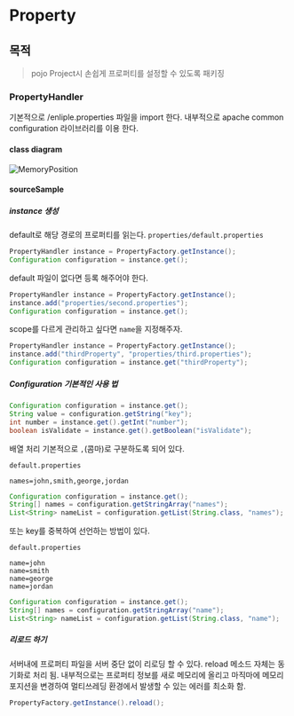 

# Property

## 목적
> pojo Project시 손쉽게 프로퍼티를 설정할 수 있도록 패키징

### PropertyHandler
기본적으로 /enliple.properties 파일을 import 한다.
내부적으로 apache common configuration 라이브러리를 이용 한다.

#### class diagram
![MemoryPosition](./class%20diagram.png)

#### sourceSample

##### instance 생성
default로 해당 경로의 프로퍼티를 읽는다. 
`properties/default.properties`
```java
PropertyHandler instance = PropertyFactory.getInstance();
Configuration configuration = instance.get();
```

default 파일이 없다면 등록 해주어야 한다.
```java
PropertyHandler instance = PropertyFactory.getInstance();
instance.add("properties/second.properties");
Configuration configuration = instance.get();
```

scope를 다르게 관리하고 싶다면 `name`을 지정해주자.
```java
PropertyHandler instance = PropertyFactory.getInstance();
instance.add("thirdProperty", "properties/third.properties");
Configuration configuration = instance.get("thirdProperty");
```

##### Configuration 기본적인 사용 법
```java
Configuration configuration = instance.get();
String value = configuration.getString("key");
int number = instance.get().getInt("number");
boolean isValidate = instance.get().getBoolean("isValidate");
```

배열 처리 기본적으로 `,`(콤마)로 구분하도록 되어 있다.

`default.properties`
```
names=john,smith,george,jordan
```
```java
Configuration configuration = instance.get();
String[] names = configuration.getStringArray("names");
List<String> nameList = configuration.getList(String.class, "names");
```

또는 key를 중복하여 선언하는 방법이 있다.

`default.properties`
```
name=john
name=smith
name=george
name=jordan
```

```java
Configuration configuration = instance.get();
String[] names = configuration.getStringArray("name");
List<String> nameList = configuration.getList(String.class, "name");
```

##### 리로드 하기
서버내에 프로퍼티 파일을 서버 중단 없이 리로딩 할 수 있다.
reload 메소드 자체는 동기화로 처리 됨.
내부적으로는 프로퍼티 정보를 새로 메모리에 올리고 마직마에 메모리 포지션을 변경하여 멀티쓰레딩 환경에서 발생할 수 있는 에러를 최소화 함.
```java
PropertyFactory.getInstance().reload();
```






